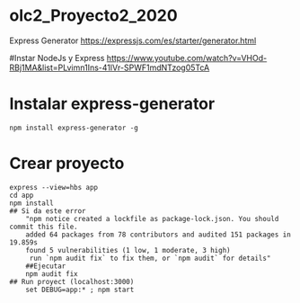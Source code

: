 # olc2_Proyecto2_2020
Express Generator
https://expressjs.com/es/starter/generator.html

#Instar NodeJs y Express
	https://www.youtube.com/watch?v=VHOd-RBj1MA&list=PLvimn1Ins-41lVr-SPWF1mdNTzog05TcA

# Instalar  express-generator
	npm install express-generator -g

# Crear proyecto
	express --view=hbs app
	cd app 
	npm install
	## Si da este error
		"npm notice created a lockfile as package-lock.json. You should commit this file.
		added 64 packages from 78 contributors and audited 151 packages in 19.859s
		found 5 vulnerabilities (1 low, 1 moderate, 3 high)
		 run `npm audit fix` to fix them, or `npm audit` for details"
		##Ejecutar
		npm audit fix 
	## Run proyect (localhost:3000)
		set DEBUG=app:* ; npm start
